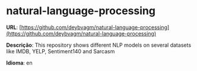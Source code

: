 # natural-language-processing
**URL**: [https://github.com/deybvagm/natural-language-processing](https://github.com/deybvagm/natural-language-processing)

**Descrição**: This repository shows different NLP models on several datasets like IMDB, YELP, Sentiment140 and Sarcasm

**Idioma**: en
